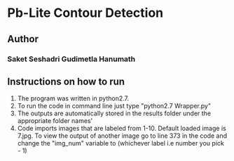 # Pb-Lite Contour Detection

## Author
### Saket Seshadri Gudimetla Hanumath


## Instructions on how to run

1. The program was written in python2.7.
2. To run the code in command line just type "python2.7 Wrapper.py"
3. The outputs are automatically stored in the results folder under the appropriate folder names'
4. Code imports images that are labeled from 1-10. Default loaded image is 7.jpg. To view the output of another image go to line 373 in the code and change the "img_num" variable to (whichever label i.e number you pick - 1)
